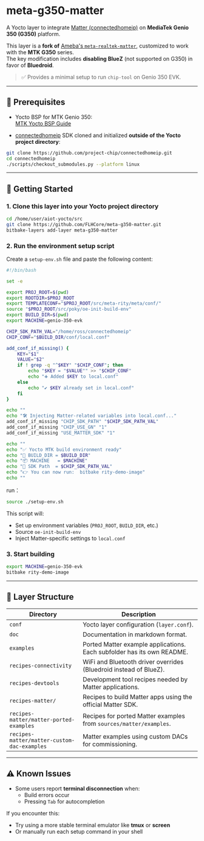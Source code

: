 # meta-g350-matter

A Yocto layer to integrate [Matter (connectedhomeip)](https://github.com/project-chip/connectedhomeip) on **MediaTek Genio 350 (G350)** platform.

This layer is a **fork of** [Ameba's `meta-realtek-matter`](https://github.com/Ameba-AIoT/meta-realtek-matter), customized to work with the **MTK G350** series.  
The key modification includes **disabling BlueZ** (not supported on G350) in favor of **Bluedroid**.

> ✅ Provides a minimal setup to run `chip-tool` on Genio 350 EVK.

---

## 🔧 Prerequisites

- Yocto BSP for MTK Genio 350:  
  [MTK Yocto BSP Guide](https://mediatek.gitlab.io/aiot/doc/aiot-dev-guide/master/sw/yocto/get-started/build-code.html)

- [connectedhomeip](https://github.com/project-chip/connectedhomeip) SDK cloned and initialized **outside of the Yocto project directory**:

```bash
git clone https://github.com/project-chip/connectedhomeip.git
cd connectedhomeip
./scripts/checkout_submodules.py --platform linux
```

---

## 🚀 Getting Started

### 1. Clone this layer into your Yocto project directory

```bash
cd /home/user/aiot-yocto/src
git clone https://github.com/FLHCore/meta-g350-matter.git
bitbake-layers add-layer meta-g350-matter
```

### 2. Run the environment setup script

Create a `setup-env.sh` file and paste the following content:

```bash
#!/bin/bash

set -e

export PROJ_ROOT=$(pwd)
export ROOTDIR=$PROJ_ROOT
export TEMPLATECONF="$PROJ_ROOT/src/meta-rity/meta/conf/"
source "$PROJ_ROOT/src/poky/oe-init-build-env"
export BUILD_DIR=$(pwd)
export MACHINE=genio-350-evk

CHIP_SDK_PATH_VAL="/home/ross/connectedhomeip"
CHIP_CONF="$BUILD_DIR/conf/local.conf"

add_conf_if_missing() {
    KEY="$1"
    VALUE="$2"
    if ! grep -q "^$KEY" "$CHIP_CONF"; then
        echo "$KEY = "$VALUE"" >> "$CHIP_CONF"
        echo "➕ Added $KEY to local.conf"
    else
        echo "✔ $KEY already set in local.conf"
    fi
}

echo ""
echo "🛠 Injecting Matter-related variables into local.conf..."
add_conf_if_missing "CHIP_SDK_PATH" "$CHIP_SDK_PATH_VAL"
add_conf_if_missing "CHIP_USE_GN" "1"
add_conf_if_missing "USE_MATTER_SDK" "1"

echo ""
echo "✅ Yocto MTK build environment ready"
echo "📁 BUILD_DIR = $BUILD_DIR"
echo "📦 MACHINE   = $MACHINE"
echo "🧱 SDK Path  = $CHIP_SDK_PATH_VAL"
echo "👉 You can now run:  bitbake rity-demo-image"
echo ""
```

run：

```bash
source ./setup-env.sh
```

This script will:
- Set up environment variables (`PROJ_ROOT`, `BUILD_DIR`, etc.)
- Source `oe-init-build-env`
- Inject Matter-specific settings to `local.conf`

### 3. Start building

```bash
export MACHINE=genio-350-evk
bitbake rity-demo-image
```

---

## 📂 Layer Structure

| Directory                                 | Description                                                                                                  |
| ---------------------------------------- | ------------------------------------------------------------------------------------------------------------ |
| `conf`                                   | Yocto layer configuration (`layer.conf`).                                                                    |
| `doc`                                    | Documentation in markdown format.                                                                            |
| `examples`                               | Ported Matter example applications. Each subfolder has its own README.                                       |
| `recipes-connectivity`                   | WiFi and Bluetooth driver overrides (Bluedroid instead of BlueZ).                                            |
| `recipes-devtools`                       | Development tool recipes needed by Matter applications.                                                      |
| `recipes-matter/`                        | Recipes to build Matter apps using the official Matter SDK.                                                  |
| `recipes-matter/matter-ported-examples`  | Recipes for ported Matter examples from `sources/matter/examples`.                                           |
| `recipes-matter/matter-custom-dac-examples` | Matter examples using custom DACs for commissioning.                                                     |

---

## ⚠️ Known Issues

- Some users report **terminal disconnection** when:
  - Build errors occur
  - Pressing `Tab` for autocompletion

If you encounter this:
- Try using a more stable terminal emulator like **tmux** or **screen**
- Or manually run each setup command in your shell